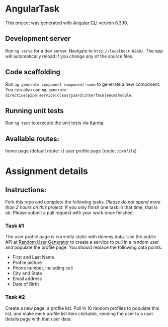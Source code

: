 # AngularTask

This project was generated with [Angular CLI](https://github.com/angular/angular-cli) version 8.3.10.

## Development server

Run `ng serve` for a dev server. Navigate to `http://localhost:8888/`. The app will automatically reload if you change any of the source files.

## Code scaffolding

Run `ng generate component component-name` to generate a new component. You can also use `ng generate directive|pipe|service|class|guard|interface|enum|module`.

## Running unit tests

Run `ng test` to execute the unit tests via [Karma](https://karma-runner.github.io).

## Available routes:
home page (default route: `/`)
user profile page (route: `/profile`)

# Assignment details

## Instructions:

Fork this repo and complete the following tasks. *Please do not spend more than 2 hours on this project.* If you only finish
one task in that time, that is ok. Please submit a pull request with your work once finished.

### Task #1

The user profile page is currently static with dummy data. Use the public API at [Random User Generator](https://randomuser.me/)
to create a service to pull in a random user and populate the profile page. You should replace the following data points:

* First and Last Name
* Profile picture
* Phone number, including cell
* City and State
* Email address
* Date of Birth

### Task #2

Create a new page, a profile list. Pull in 10 random profiles to populate this list, and make each profile list item
clickable, sending the user to a user details page with that user data.
